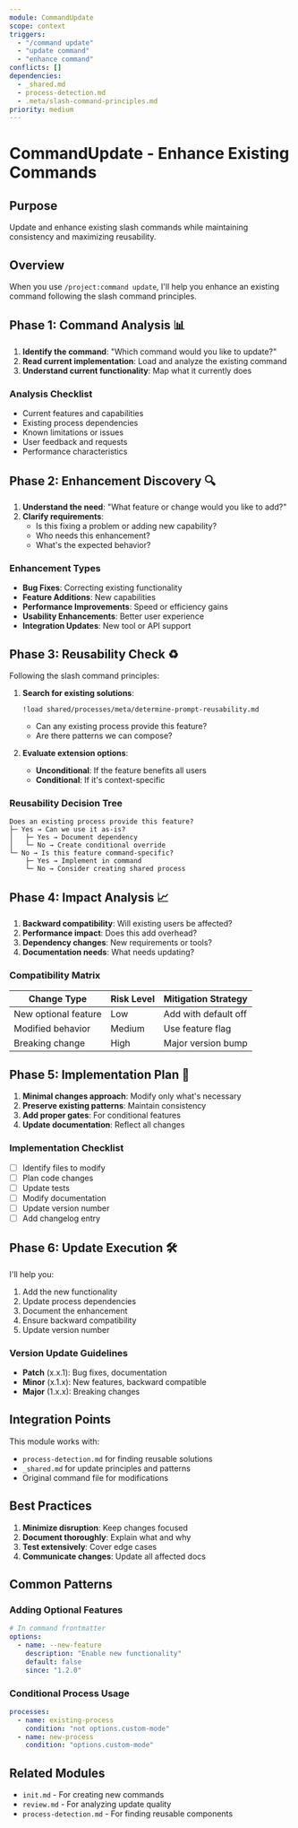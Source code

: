 ```yaml
---
module: CommandUpdate  
scope: context
triggers: 
  - "/command update"
  - "update command"
  - "enhance command"
conflicts: []
dependencies:
  - _shared.md
  - process-detection.md
  - .meta/slash-command-principles.md
priority: medium
---
```


# CommandUpdate - Enhance Existing Commands

## Purpose
Update and enhance existing slash commands while maintaining consistency and maximizing reusability.

## Overview
When you use `/project:command update`, I'll help you enhance an existing command following the slash command principles.

## Phase 1: Command Analysis 📊

1. **Identify the command**: "Which command would you like to update?"
2. **Read current implementation**: Load and analyze the existing command
3. **Understand current functionality**: Map what it currently does

### Analysis Checklist
- Current features and capabilities
- Existing process dependencies
- Known limitations or issues
- User feedback and requests
- Performance characteristics

## Phase 2: Enhancement Discovery 🔍

1. **Understand the need**: "What feature or change would you like to add?"
2. **Clarify requirements**:
   - Is this fixing a problem or adding new capability?
   - Who needs this enhancement?
   - What's the expected behavior?

### Enhancement Types
- **Bug Fixes**: Correcting existing functionality
- **Feature Additions**: New capabilities
- **Performance Improvements**: Speed or efficiency gains
- **Usability Enhancements**: Better user experience
- **Integration Updates**: New tool or API support

## Phase 3: Reusability Check ♻️

Following the slash command principles:

1. **Search for existing solutions**:
   ```
   !load shared/processes/meta/determine-prompt-reusability.md
   ```
   - Can any existing process provide this feature?
   - Are there patterns we can compose?

2. **Evaluate extension options**:
   - **Unconditional**: If the feature benefits all users
   - **Conditional**: If it's context-specific

### Reusability Decision Tree
```
Does an existing process provide this feature?
├─ Yes → Can we use it as-is?
│   ├─ Yes → Document dependency
│   └─ No → Create conditional override
└─ No → Is this feature command-specific?
    ├─ Yes → Implement in command
    └─ No → Consider creating shared process
```

## Phase 4: Impact Analysis 📈

1. **Backward compatibility**: Will existing users be affected?
2. **Performance impact**: Does this add overhead?
3. **Dependency changes**: New requirements or tools?
4. **Documentation needs**: What needs updating?

### Compatibility Matrix
| Change Type | Risk Level | Mitigation Strategy |
|------------|------------|-------------------|
| New optional feature | Low | Add with default off |
| Modified behavior | Medium | Use feature flag |
| Breaking change | High | Major version bump |

## Phase 5: Implementation Plan 📝

1. **Minimal changes approach**: Modify only what's necessary
2. **Preserve existing patterns**: Maintain consistency
3. **Add proper gates**: For conditional features
4. **Update documentation**: Reflect all changes

### Implementation Checklist
- [ ] Identify files to modify
- [ ] Plan code changes
- [ ] Update tests
- [ ] Modify documentation
- [ ] Update version number
- [ ] Add changelog entry

## Phase 6: Update Execution 🛠️

I'll help you:
1. Add the new functionality
2. Update process dependencies
3. Document the enhancement
4. Ensure backward compatibility
5. Update version number

### Version Update Guidelines
- **Patch** (x.x.1): Bug fixes, documentation
- **Minor** (x.1.x): New features, backward compatible
- **Major** (1.x.x): Breaking changes

## Integration Points

This module works with:
- `process-detection.md` for finding reusable solutions
- `_shared.md` for update principles and patterns
- Original command file for modifications

## Best Practices

1. **Minimize disruption**: Keep changes focused
2. **Document thoroughly**: Explain what and why
3. **Test extensively**: Cover edge cases
4. **Communicate changes**: Update all affected docs

## Common Patterns

### Adding Optional Features
```yaml
# In command frontmatter
options:
  - name: --new-feature
    description: "Enable new functionality"
    default: false
    since: "1.2.0"
```

### Conditional Process Usage
```yaml
processes:
  - name: existing-process
    condition: "not options.custom-mode"
  - name: new-process
    condition: "options.custom-mode"
```

## Related Modules
- `init.md` - For creating new commands
- `review.md` - For analyzing update quality
- `process-detection.md` - For finding reusable components